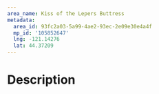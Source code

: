 ```yaml
---
area_name: Kiss of the Lepers Buttress
metadata:
  area_id: 93fc2a03-5a99-4ae2-93ec-2e09e30e4a4f
  mp_id: '105852647'
  lng: -121.14276
  lat: 44.37209
---
```

# Description
